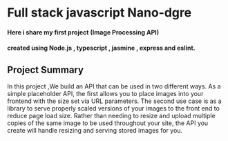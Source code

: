 # Full stack javascript Nano-dgre 
#### Here i share my first project (Image Processing API) 
#### created using Node.js , typescript , jasmine , express and eslint.


## Project Summary

In this project ,We build an API that can be used in two different ways.
As a simple placeholder API, the first allows you to place images into your frontend with the size set via URL parameters.
The second use case is as a library to serve properly scaled versions of your images to the front end to reduce page load size.
Rather than needing to resize and upload multiple copies of the same image to be used throughout your site,
the API you create will handle resizing and serving stored images for you.

 
